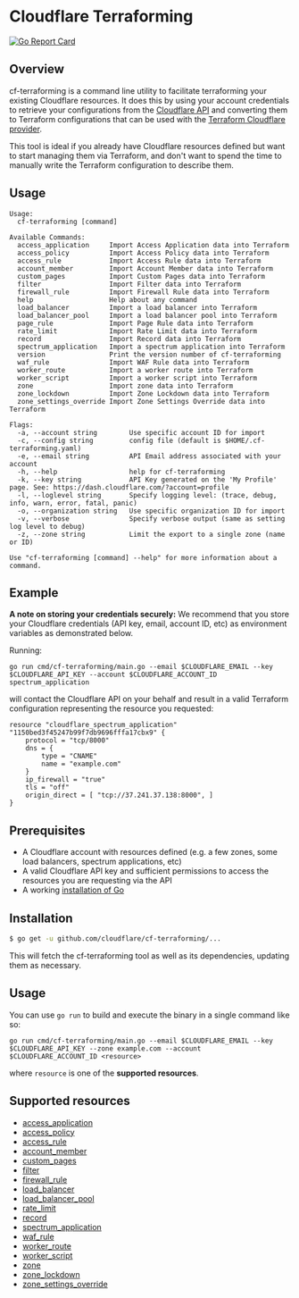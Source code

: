 # Cloudflare Terraforming
[![Go Report Card](https://goreportcard.com/badge/cloudflare/cf-terraforming)](https://goreportcard.com/report/cloudflare/cf-terraforming)

## Overview

cf-terraforming is a command line utility to facilitate terraforming your existing Cloudflare resources. It does this by using your account credentials to retrieve your configurations from the [Cloudflare API](https://api.cloudflare.com) and converting them to Terraform configurations that can be used with the [Terraform Cloudflare provider](https://www.terraform.io/docs/providers/cloudflare/index.html). 

This tool is ideal if you already have Cloudflare resources defined but want to start managing them via Terraform, and don't want to spend the time to manually write the Terraform configuration to describe them.

## Usage
```
Usage:
  cf-terraforming [command]

Available Commands:
  access_application     Import Access Application data into Terraform
  access_policy          Import Access Policy data into Terraform
  access_rule            Import Access Rule data into Terraform
  account_member         Import Account Member data into Terraform
  custom_pages           Import Custom Pages data into Terraform
  filter                 Import Filter data into Terraform
  firewall_rule          Import Firewall Rule data into Terraform
  help                   Help about any command
  load_balancer          Import a load balancer into Terraform
  load_balancer_pool     Import a load balancer pool into Terraform
  page_rule              Import Page Rule data into Terraform
  rate_limit             Import Rate Limit data into Terraform
  record                 Import Record data into Terraform
  spectrum_application   Import a spectrum application into Terraform
  version                Print the version number of cf-terraforming
  waf_rule               Import WAF Rule data into Terraform
  worker_route           Import a worker route into Terraform
  worker_script          Import a worker script into Terraform
  zone                   Import zone data into Terraform
  zone_lockdown          Import Zone Lockdown data into Terraform
  zone_settings_override Import Zone Settings Override data into Terraform

Flags:
  -a, --account string        Use specific account ID for import
  -c, --config string         config file (default is $HOME/.cf-terraforming.yaml)
  -e, --email string          API Email address associated with your account
  -h, --help                  help for cf-terraforming
  -k, --key string            API Key generated on the 'My Profile' page. See: https://dash.cloudflare.com/?account=profile
  -l, --loglevel string       Specify logging level: (trace, debug, info, warn, error, fatal, panic)
  -o, --organization string   Use specific organization ID for import
  -v, --verbose               Specify verbose output (same as setting log level to debug)
  -z, --zone string           Limit the export to a single zone (name or ID)

Use "cf-terraforming [command] --help" for more information about a command.
```

## Example

**A note on storing your credentials securely:** We recommend that you store your Cloudflare credentials (API key, email, account ID, etc) as environment variables as demonstrated below.

Running: 

```go run cmd/cf-terraforming/main.go --email $CLOUDFLARE_EMAIL --key $CLOUDFLARE_API_KEY --account $CLOUDFLARE_ACCOUNT_ID spectrum_application```

will contact the Cloudflare API on your behalf and result in a valid Terraform configuration representing the resource you requested:

```
resource "cloudflare_spectrum_application" "1150bed3f45247b99f7db9696fffa17cbx9" {
    protocol = "tcp/8000"
    dns = {
        type = "CNAME"
        name = "example.com"
    }
    ip_firewall = "true"
    tls = "off"
    origin_direct = [ "tcp://37.241.37.138:8000", ]
}
```

## Prerequisites 
* A Cloudflare account with resources defined (e.g. a few zones, some load balancers, spectrum applications, etc)
* A valid Cloudflare API key and sufficient permissions to access the resources you are requesting via the API
* A working [installation of Go](https://golang.org/doc/install)

## Installation

```bash
$ go get -u github.com/cloudflare/cf-terraforming/...
```
This will fetch the cf-terraforming tool as well as its dependencies, updating them as necessary.

## Usage 

You can use ```go run``` to build and execute the binary in a single command like so: 

```
go run cmd/cf-terraforming/main.go --email $CLOUDFLARE_EMAIL --key $CLOUDFLARE_API_KEY --zone example.com --account $CLOUDFLARE_ACCOUNT_ID <resource>
```
where ```resource``` is one of the **supported resources**.

## Supported resources

* [access_application](https://www.terraform.io/docs/providers/cloudflare/r/access_application.html)
* [access_policy](https://www.terraform.io/docs/providers/cloudflare/r/access_policy.html)
* [access_rule](https://www.terraform.io/docs/providers/cloudflare/r/access_rule.html)
* [account_member](https://www.terraform.io/docs/providers/cloudflare/r/account_member.html)
* [custom_pages](https://www.terraform.io/docs/providers/cloudflare/r/custom_pages.html)
* [filter](https://www.terraform.io/docs/providers/cloudflare/r/filter.html)
* [firewall_rule](https://www.terraform.io/docs/providers/cloudflare/r/firewall_rule.html)
* [load_balancer](https://www.terraform.io/docs/providers/cloudflare/r/load_balancer.html)
* [load_balancer_pool](https://www.terraform.io/docs/providers/cloudflare/r/load_balancer_pool.html)
* [rate_limit](https://www.terraform.io/docs/providers/cloudflare/r/rate_limit.html)
* [record](https://www.terraform.io/docs/providers/cloudflare/r/record.html)
* [spectrum_application](https://www.terraform.io/docs/providers/cloudflare/r/spectrum_application.html) 
* [waf_rule](https://www.terraform.io/docs/providers/cloudflare/r/waf_rule.html)
* [worker_route](https://www.terraform.io/docs/providers/cloudflare/r/worker_route.html)
* [worker_script](https://www.terraform.io/docs/providers/cloudflare/r/worker_script.html)
* [zone](https://www.terraform.io/docs/providers/cloudflare/r/zone.html) 
* [zone_lockdown](https://www.terraform.io/docs/providers/cloudflare/r/zone_lockdown.html)
* [zone_settings_override](https://www.terraform.io/docs/providers/cloudflare/r/zone_settings_override.html) 
